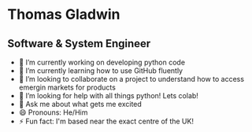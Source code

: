 # Thomas Gladwin 
## Software & System Engineer 

- 🔭 I’m currently working on developing python code 
- 🌱 I’m currently learning how to use GitHub fluently 
- 👯 I’m looking to collaborate on a project to understand how to access emergin markets for products 
- 🤔 I’m looking for help with all things python! Lets colab!
- 💬 Ask me about what gets me excited 
- 😄 Pronouns: He/Him
- ⚡ Fun fact: I'm based near the exact centre of the UK!
